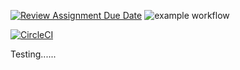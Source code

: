[![Review Assignment Due Date](https://classroom.github.com/assets/deadline-readme-button-24ddc0f5d75046c5622901739e7c5dd533143b0c8e959d652212380cedb1ea36.svg)](https://classroom.github.com/a/BEwf2YmX)
![example workflow](https://github.com/cpit252/lab-3-TareqB1/actions/workflows/classroom.yml/badge.svg)

[![CircleCI](https://dl.circleci.com/status-badge/img/gh/TareqB1/lab-03-vid/tree/main.svg?style=svg)](https://dl.circleci.com/status-badge/redirect/gh/TareqB1/lab-03-vid/tree/main)

Testing......